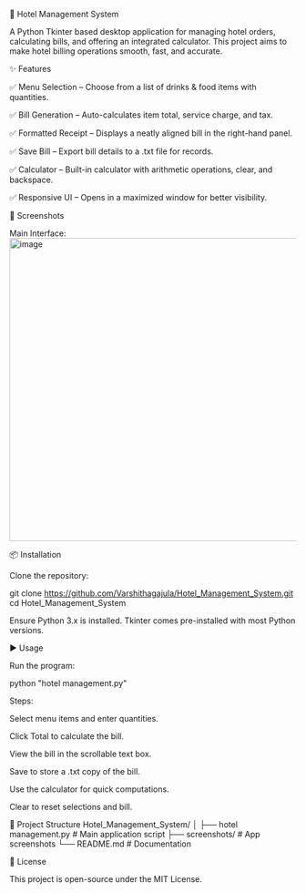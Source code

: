 🏨 Hotel Management System

A Python Tkinter based desktop application for managing hotel orders, calculating bills, and offering an integrated calculator.
This project aims to make hotel billing operations smooth, fast, and accurate.

✨ Features

✅ Menu Selection – Choose from a list of drinks & food items with quantities.

✅ Bill Generation – Auto-calculates item total, service charge, and tax.

✅ Formatted Receipt – Displays a neatly aligned bill in the right-hand panel.

✅ Save Bill – Export bill details to a .txt file for records.

✅ Calculator – Built-in calculator with arithmetic operations, clear, and backspace.

✅ Responsive UI – Opens in a maximized window for better visibility.

📸 Screenshots

Main Interface:
<img width="931" height="532" alt="image" src="https://github.com/user-attachments/assets/effd91cd-1935-45ea-9f54-eab40fa39d26" />

📦 Installation

Clone the repository:

git clone https://github.com/Varshithagajula/Hotel_Management_System.git
cd Hotel_Management_System


Ensure Python 3.x is installed.
Tkinter comes pre-installed with most Python versions.

▶️ Usage

Run the program:

python "hotel management.py"

Steps:

Select menu items and enter quantities.

Click Total to calculate the bill.

View the bill in the scrollable text box.

Save to store a .txt copy of the bill.

Use the calculator for quick computations.

Clear to reset selections and bill.

📂 Project Structure
Hotel_Management_System/
│
├── hotel management.py   # Main application script
├── screenshots/          # App screenshots
└── README.md              # Documentation

📜 License

This project is open-source under the MIT License.
